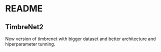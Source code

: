 # README
## TimbreNet2
New version of timbrenet with bigger dataset and better architecture and hiperparameter tunning.
